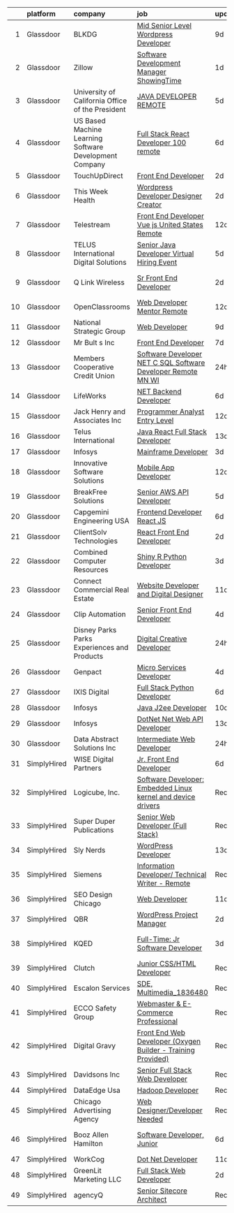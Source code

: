 

|    | platform    | company                                                | job                                                                                                                                                                                                                                                                                                                                                                                                                                                                                                                                                                                                                                                                                                                                                                                                                                                                                                                                                                                                                                                                                                                                                                                                                                                                                         | update_time   | location                        |
|---:|:------------|:-------------------------------------------------------|:--------------------------------------------------------------------------------------------------------------------------------------------------------------------------------------------------------------------------------------------------------------------------------------------------------------------------------------------------------------------------------------------------------------------------------------------------------------------------------------------------------------------------------------------------------------------------------------------------------------------------------------------------------------------------------------------------------------------------------------------------------------------------------------------------------------------------------------------------------------------------------------------------------------------------------------------------------------------------------------------------------------------------------------------------------------------------------------------------------------------------------------------------------------------------------------------------------------------------------------------------------------------------------------------|:--------------|:--------------------------------|
|  1 | Glassdoor   | BLKDG                                                  | [Mid Senior Level Wordpress Developer](https://www.glassdoor.com/partner/jobListing.htm?pos=101&ao=1110586&s=58&guid=00000180efb13b528c1e250e78bcef98&src=GD_JOB_AD&t=SR&vt=w&ea=1&cs=1_62e56c3e&cb=1653288811969&jobListingId=1007861470253&cpc=7A39D5AAF2077326&jrtk=3-0-1g3nr2f2lpki6801-1g3nr2f35q6dc800-4615881600cb49d1--6NYlbfkN0CvahHJL5dpwIe5nlYo2UZJB8CTXAEl9vJAxrd3EfdRQfoTgg-kxce9f-BgpNrwyBV7XDb0TlO-tM5pj5Fzw1uuzwdLiGnVDBT2qp1jDYcX70Ij0aXaQiSm4EviPE6jSDzic2B0aeyQTiptbePwPH9Sc9l1N8iBvopOLKiOWvWQmOZAJREhrqIBzP-1PCEkNO3diVdCiWt9hjHTw4-jhRV9rtGaX1VlXOCEyqnEo2YU4qh54W3V6G4pjcJbnw4J75a7x3eXgFyxIcaypLtRv4XYnq6Ytov39BLjgERJ8P-uC3jGJtauiGUdaGUNAcqNrEUEtqMHKsvaPuJthbmmqBY3qHCjJQiWPqjSJVLK45FNGGSXEozyAqf2lRt-e_pL9hpUIiv_-ctQKbdyh0XaYIZNUZP0ECk145_gXtR3O88JuDAc0-AczLQ7IRBZ3rDRn2HY5aonCYLwSVlK1xFprJNkkDwCtklXdL89HjydI-oraJjdXXDQU3mKf6G6gMiyZiqUPY1-brGRm8Xe2esxPJs4ZwlJJIwUQ-k%3D)                                                                                                                                                                                                                                                                                                                                                                               | 9d            | Denver, CO                      |
|  2 | Glassdoor   | Zillow                                                 | [Software Development Manager  ShowingTime](https://www.glassdoor.com/partner/jobListing.htm?pos=122&ao=1110586&s=58&guid=00000180efb13b528c1e250e78bcef98&src=GD_JOB_AD&t=SR&vt=w&cs=1_46d61405&cb=1653288811974&jobListingId=1007881725171&cpc=A0637F14311B9419&jrtk=3-0-1g3nr2f2lpki6801-1g3nr2f35q6dc800-5162c38748e36174--6NYlbfkN0ANMurRYyPEXg08u6OamUd1Mvhk-zhFSGYIZgoJR86UvQ_x0FKK8TrZZD49G3rLjS_IsRrg8KrwR4cD9ZgEHtPZ0xoQKU-InMvAPDAOAHyG3_F2L_SEFWGVKV1Y2NH5sX-2I_P2SRLoO0xoAm92YBBVcYPBJ9TAwGhBIG6jdHpgA6aR6sDUG_7rDXnl3b-zgA4PGoKcTg0SE1yQWsOGVaiF5V9JhcVQxe4ED4TWA660GcSV-WWABzkLNzJM8e8YHfL4SK1lWBT5lCEMi9jeI5xFm2LK-ybJu17sAcWgD7bmhKd-ZCeJzaJjBGhW6hl3w4x8m8R1o8-z20ssbdKjHuKe07LoeVAgfBqbDwNHThysJfDpB2D8wGQXuifiRRHly340089u4o2GnXjhRcfro8vEmB5hVU2nQOOnc3msNORILYBqJKYjaGOx3QnH-KSJ6zctZwHWGGu-iY85HPa0WnTvSTh7mMySZJcZZYEj5qWkLAnYfXDjV03s8WHB2JEld6EarSoIIRFB2ONyW44L5ae3B1cGj8YSAZU22CxAMfQqn7YdI3D25-_tH0bElt4my6l5vg7N4bi6sY4tcJMUIl-IprQfSo8o3Vx34Qh1o0fFWTYMrwWV9O1_gDNhTekB9PcFifqBvF0_lRlsrYdzkuECWEzJlHbM1fB-yHWW6PF-YnwYX5xU3RWoScsav54vlp1mWJ9O-qNAbZ_-Ktx1TGxUHf9T6i2oKqBaap1c6NIdamePAW-ygd_xjdsJ8hp1-1hrXzN1_8Qb3xm3_QSgci1j56ik5xUtN8EJDLqpSDhOHyJOFPOWglVGWSGGGG3gZM2w4lXwl7O3JneI7TmKZ0I_LcRHypDmP4icWQTfSkODp3HbSvvkAxQEjKy1SnXnAiYhhLURM7QVww%3D%3D) | 1d            | Remote                          |
|  3 | Glassdoor   | University of California Office of the President       | [JAVA DEVELOPER  REMOTE ](https://www.glassdoor.com/partner/jobListing.htm?pos=108&ao=1110586&s=58&guid=00000180efb13b528c1e250e78bcef98&src=GD_JOB_AD&t=SR&vt=w&cs=1_533c2b14&cb=1653288811970&jobListingId=1007870145143&cpc=B570179B49F70162&jrtk=3-0-1g3nr2f2lpki6801-1g3nr2f35q6dc800-8c72652d2de3cadb--6NYlbfkN0Dnp2LephtxTY1B2A7VcUmvmk8GRfnShLS39KpoUMWJLQ0obViC7tx8Ym6rWZ0XkFtFXskJN6u0YhB_JtnhyL_MUg5dxjzLcwnkBDxUlxpCtA8OxFalwu_E4e1aOuRg0l2dhGcseJy3frEr1WGkmRVeQwvNR_7iul-8xLy48amXYSLdRHpaxzx5B-_7Sno0Dbv12ObDmriJ7iJ_P5gxvV42BuEUi-MFrpZvbc4GbNAoUS_huK6np_4oLkuk_hz2EgFWzSkOwVQO0xnn-5rksJ6wFLXdmi2YKgygvcwGC5mbkCo-LwoiMM-OEdhL0_p7dbMcQLmfrxNHhiOMG3iWTShZ3t9-f4ECJrY5s-r8QpGIELmW7_R3p2ne9jA0wflDb8HFa17lUubug_X2L1xP6gGEKlu7nBaviqHlim8WwrNSCWeVrwKggbwS1GkC1RTEsLk%3D)                                                                                                                                                                                                                                                                                                                                                                                                                                                                                                 | 5d            | Oakland, CA                     |
|  4 | Glassdoor   | US Based Machine Learning Software Development Company | [Full Stack React Developer  100  remote ](https://www.glassdoor.com/partner/jobListing.htm?pos=127&ao=1110586&s=58&guid=00000180efb13b528c1e250e78bcef98&src=GD_JOB_AD&t=SR&vt=w&ea=1&cs=1_002b90c2&cb=1653288811974&jobListingId=1007866632639&cpc=5FEB1BEB8E14EF52&jrtk=3-0-1g3nr2f2lpki6801-1g3nr2f35q6dc800-744f97d98b43c6d0--6NYlbfkN0CSV-gn3IqUyQ72S4DWqRNAWMOMkRukKFbbT1DZK8ueMgLdEnb96pBUgjiwA2JbuNGoI-juQFsiAi9laOw5Ce3kR_IcPQDheO49ipYjCZOYM9z4PrzFuSrQxI11U3uTHU0FEixl1d_Vw7bj1CXvGJSE7mlS-CeoDYi1OPQZsSfLq6Jhk2GCqOJJyYPohd-B6rMmBksRVFGyecPKTP7WmPfBwxnIQicdMlqvddUqxcULb-WbeFC8Ls_9svn9xxDV_akxE_ADo52UeCMXlsImcocJc_6TeYC1_VFSMKNCl9kSpU1nbfFSL-lfcLYFvSo4pK9oF9oXk1cOmN-jvUU43leQ9esBEP0fv9qnYFjDmFEbzYooKTwNo_-JBvKkKJKqaUNPC1v2HiNCQOoOdI2Qh19wsyofzqbzUzxOGPwljn9HIA_HpPOeFfxS4rpeCENR2R25VVUDYEUe6LXA2Uq3v-0lDbAcmyj_b5gjVZwjo5IrFxX2vkJ4STYNizf7U3I3bKOpUM-ot_Pvoba1B5V_dHWDFlCUUU8tfqs%3D)                                                                                                                                                                                                                                                                                                                                                                           | 6d            | Remote                          |
|  5 | Glassdoor   | TouchUpDirect                                          | [Front End Developer](https://www.glassdoor.com/partner/jobListing.htm?pos=107&ao=1110586&s=58&guid=00000180efb13b528c1e250e78bcef98&src=GD_JOB_AD&t=SR&vt=w&ea=1&cs=1_148692c6&cb=1653288811970&jobListingId=1007879914009&cpc=BFE8C4BF51BDD557&jrtk=3-0-1g3nr2f2lpki6801-1g3nr2f35q6dc800-919d554647a9089c--6NYlbfkN0DLWr0FuvwmpNY589ecXM0wpB-l41nBtAe9mv-PvJGiqcP4N2j65_irLejQVTQ8eOFUVqv_YSpJslZIb9BijWDX9EHwb3TphahRob_LVwGlqvu_DtHKI8OG_Zfek3Wu-cOUT_CztIdSRj4qBbrgMdeJMmn-NpFCVDfDxIJ4bGVsvYSnzhU7U9elqgjNMMrTgDyJbq7p2ikGSAZhCQc4QRBzdzuXAAyZVysWvm4VQYa76KA0u7nE2eHuEkcTqY9UcKfZS43s6CvX0tE7uQP3GNZ05Uf5Lto2_7d9TLfFxlOpZuzn_zBHY81dCtzIbaoTNGvbVeyRycn4zYYy1Z7PyMhBQ_f4Eysjg5RhNWv4aoyWbsR_pTRUVjmUJTlhBKQfEEbLIsKmjjmn8-xyD3NDUCU2LRy4eZuoOO_kyX2SK98M8HbGG6HD7HEliVndApxFt8T3ogs4wBFrQL_4Wz_FIY7KRB6S-HxzXSvugXNTpkE31Lt30S32Cpq1jLfwi1b1uO52ZCo_Jl5YQg%3D%3D)                                                                                                                                                                                                                                                                                                                                                                                                                  | 2d            | Chino, CA                       |
|  6 | Glassdoor   | This Week Health                                       | [Wordpress Developer   Designer   Creator](https://www.glassdoor.com/partner/jobListing.htm?pos=104&ao=1110586&s=58&guid=00000180efb13b528c1e250e78bcef98&src=GD_JOB_AD&t=SR&vt=w&ea=1&cs=1_6af56459&cb=1653288811969&jobListingId=1007878712528&cpc=777305277F503B4C&jrtk=3-0-1g3nr2f2lpki6801-1g3nr2f35q6dc800-19e3a851bc94f18e--6NYlbfkN0AO-lx13pzomzdSppJUWL3QXsQT8oyFk4U4LWH8QC50Cr-zBueLseaIjbFRgOikiZ2xguQyesFnAKeJiDTMVceJC46lnXmw1T2O_fq1mvKyQ2v5_tumhwoaE_1XGXH77nui1vIVn-AkdkscC3g7YhRv5ZObVhYJL9QjiCWq6pWU-7g0f4ha2eC9Z6XrSOrnqTPSuuIwcyES-AFixOw7hkU48Z9HpITVquw5py0sqdZLVJDKWS9p5vf-n8cVSZxOqUvYTslbDNfYMUxX-xC0yvyXcUd1CCpqGoJYB7JOcNXeQJitGe-mwIJTmqMleUe51r58LWQxuobtSX1hWuduKob9F7n7SszPeparpI_7bkbmZ19Io42XtQucCHOaHdfID6ebO8lZ59AE2Sy3AuoC_CjYF2Q0Yu3J2Ql_iQKTDOiYfSAVIEmXy7RW4jfmpEnZYbOdicP3OqzmAkaNc7nZAn8UgKRw3hJxnVfQTQ74MM9piSIj9xDkkT8ivlC6-Ysid5TF_DXcTVnZ0mKbNSyCq8Pt)                                                                                                                                                                                                                                                                                                                                                                                         | 2d            | Remote                          |
|  7 | Glassdoor   | Telestream                                             | [Front End Developer   Vue js   United States  Remote](https://www.glassdoor.com/partner/jobListing.htm?pos=110&ao=1110586&s=58&guid=00000180efb13b528c1e250e78bcef98&src=GD_JOB_AD&t=SR&vt=w&ea=1&cs=1_9a83c2ec&cb=1653288811971&jobListingId=1007851284132&cpc=A0032DE20586B9BD&jrtk=3-0-1g3nr2f2lpki6801-1g3nr2f35q6dc800-19f705dfb45c8c1e--6NYlbfkN0CW-BmwaZZCUXsshy5qTiJyS-C0g0HJMORR5K3nhsC_uu6n6dBCHW8x2C6V05o82WH-Fr5ICCb_8b4jkUKgpZLQjyzhC4IeF0coPuxjidk1ipVQQx3py7_KsBtBz0p90BbqArzn82923G4VgAyvo_mn_CwxKd17QJc470VRxdIdgzDw3tu7FnmEHvaY2Uzx78xDXJW-_YbmEI1KHONoVqfQW8bxl989Zbq9zCsYARfTaBRpg6v4cgCWCKlRun6SQagjVt_f2n70pjajSApd6bkNdlHhLp_ouHH69kZCE2I4GA5HadSgVYrl-IsaSPf78-B_FuikhR0bf1rycuh5Fz-cWgfz0dKIyOjcJJQY6ykOAK5nsvKSwyhINP2N5SA7_SVQPtt18jFvcAqsNbUULVo7JGcyPuvjyEaStzoNSZA37vE0d4NskeHnc1hvHX10b87B2-BnoKn-UiU74pLW-akdAaCgVD56VOTCP3F0okUWATgqgch0SPw4F3pWfU-alad1cu-7TirscVs3ETB_05o7ubOoUBt-tF8%3D)                                                                                                                                                                                                                                                                                                                                                               | 12d           | Remote                          |
|  8 | Glassdoor   | TELUS International Digital Solutions                  | [Senior Java Developer Virtual Hiring Event](https://www.glassdoor.com/partner/jobListing.htm?pos=102&ao=1110586&s=58&guid=00000180efb13b528c1e250e78bcef98&src=GD_JOB_AD&t=SR&vt=w&cs=1_e015028a&cb=1653288811969&jobListingId=1007871480091&cpc=BEA17D967E566A58&jrtk=3-0-1g3nr2f2lpki6801-1g3nr2f35q6dc800-4ff6a32056651dad--6NYlbfkN0Btxs39KmTzjw_u_hUXcyTcLpNeUj18C2Nw5A7DCW0FWNwH-XjtYgXlsH9aXaShcr_1d-bguJD8vSUwMwv04nhAmf1sR0Ip2QKQDlc_y1TwXfnpLSy8HG1_PDZAUKf4xZnKqG6wNbaNqoFX9aSIYF6gNfcn5XzrUVb_MfSHcISG5n2m1xoDK8XarYTGLnM5TR3Fe5fIvPi1S3vfPFQa9Nnojq2NRPZWiVvAV00BLF7AoZ_YTYP7d82Y9dG7aTVU2HKzhwHCdtOhALeFjNmDgjH0CKFMaz4C5FWy8gyRamGTWlNK2L68vvyZXyvYUnMUt5bPsLYbkRvDPKIpQ5wsiu8NVOPaLGZHumI4NVDGZzfuzq_N22zcnHJT-bPZ6sECyGojL_6ZbTbPikak3CBQwWGR2o1isOtypEnYZbTCqrT8ESjDTV9R3_ncno-R6OsOKnUD7hz29MDppE9_m_th-0BnaFOXBozvFI0MQTopkLc7xAhoG7AB9FiYC80QTT_yV5DqunHZblowTpJltYHGJkC_0bCFHpQoJrbSdhPezrmWaDf2OtGytM3IQbjBLmf6GKa2w4erTFWwDBKiteYIiDP4nSeEP274l44wFL0g6bR0g5JEzG9-j1UDXJoPU_q_VB9fScfNifvTf9XCyc098JaqHQ5N-Ey8fZVvvxWZCJLwr4T8YODiDKbO7R6W5fVtbQfWG3eQFkN28DKXNvYOynhIdAfWyf4qefVha9iz3yZakEQ8O5fkcHbfQjMAPleHaWE%3D)                                                                                                                                              | 5d            | Denver, CO                      |
|  9 | Glassdoor   | Q Link Wireless                                        | [Sr  Front End Developer](https://www.glassdoor.com/partner/jobListing.htm?pos=103&ao=1110586&s=58&guid=00000180efb13b528c1e250e78bcef98&src=GD_JOB_AD&t=SR&vt=w&ea=1&cs=1_9d683c40&cb=1653288811969&jobListingId=1007880188941&cpc=59D4D1ABA94CA5B8&jrtk=3-0-1g3nr2f2lpki6801-1g3nr2f35q6dc800-a4c944437fd07e3f--6NYlbfkN0C1n-7uwLBmXreK9Hz04i1NaXR3ByHk8AHoFYtQOHcuciABCh-tIl867_mQ18r0IFncOBCiUGXHvQ6teb_dQdKiF8CSVZeWee7tWNVWpcixEMXFGpmynx_48QKFdqe2Nw2kbHBcooY-uC3vBxMlTcy-qKLHI5gYlnUSNSQI9Dn75uOWkf8AKQw91bxf4iJpkb4Fy68EA4oomIUJmVjg0wSEwuB7tuMtuPk_VeSBiDXFiD_2UMMgS2K2AyC_scJqnbhFjERVdnmVKUqk1Et-oqbH4ZaU4SoXLMYXowgpt75On9sc3UFIMSKuG8ZkeybJDtEqCR8Nwu8e8nCDgNaWLLm0ishDI_KqS1PDcqmPwm7ph-J8VbVNDCyMeX3e05t7OmdTMeYYyehI2nNE44wHpfOGlt3Ty0bGE2loEjQcrjI3Fr-B0UvsiKfRoBIhcbPSiEKTa2jjclCInEiTyujLOcpbC_T3D6xbfO9xEmeomK8qVAPoNa5EOjYqlPnEk5DrbI379u4_v9NN_g%3D%3D)                                                                                                                                                                                                                                                                                                                                                                                                              | 2d            | Fort Lauderdale, FL             |
| 10 | Glassdoor   | OpenClassrooms                                         | [Web Developer  Mentor   Remote ](https://www.glassdoor.com/partner/jobListing.htm?pos=123&ao=1110586&s=58&guid=00000180efb13b528c1e250e78bcef98&src=GD_JOB_AD&t=SR&vt=w&cs=1_8bc76066&cb=1653288811974&jobListingId=1007852978702&cpc=280AB1FAEDD8D536&jrtk=3-0-1g3nr2f2lpki6801-1g3nr2f35q6dc800-b69c13eecec466a6--6NYlbfkN0B-EXFIuz9ltN4MK7D6RfB_gOQJ2XHXOHF04qHMK1p86bKYcEyfxtXF3PntcR43kJRHwihCIk-98t8xPoCSIpsY-EwCcDpJIcarZrmbsNn4hoaokN3n2r1vfuu--ZQhW0XWMPwm5gNYmZnLEQAFwESor3t6XzZwak-_3eB5vISBxZmPPJm-bxEhec4SN5Nc_do1QF2KvfdnU6kxVtcdcm2VcZk7Fbj2CwwnxWBmwAZQsEZP8BFi2ZinVrOUYr2LIadpOHWZ0DmkbrQXB0tSjuxDlhgu9acUf1V6XPPnElDHhXtn6FwA5Kc5c3LYwgZ7bSQKSmhUvyQSdBaS2yQCNNq6kznooKSKTduh5_dtMIQlmELohHHJHBzn8K0ja_pO847Bumsxv68N2-04UrUfdQbpf_IGRKU4wLzB4T3tvTftW4UTeBsrNXC-gNItFUmzGKi7ax6FzN9q1Q%3D%3D)                                                                                                                                                                                                                                                                                                                                                                                                                                                                           | 12d           | Remote                          |
| 11 | Glassdoor   | National Strategic Group                               | [Web Developer](https://www.glassdoor.com/partner/jobListing.htm?pos=109&ao=1110586&s=58&guid=00000180efb13b528c1e250e78bcef98&src=GD_JOB_AD&t=SR&vt=w&ea=1&cs=1_195acb98&cb=1653288811971&jobListingId=1007861580863&cpc=320F474EFE2ECF9F&jrtk=3-0-1g3nr2f2lpki6801-1g3nr2f35q6dc800-461346e9ba792bb4--6NYlbfkN0DbLUf0-HWOho_sCDvKX2eP5RqBaVNmNAUnzzJAT9z12putCUrRpbEQSH2-YwuG_w3ojT6KrWH0mwJcldrI2ihI7diQ8xuQNcpQYNVzzClbW6uoXd83VbbuBhGzyNCF6Id4RKPXTAKOwodkKlZ53G_gHz-WgMvhWvncTVwc4V6sFhwQ8vQ9IJhvpkw53gYMiWbqHjTLrM5_GJBx2ms4CAyDx89Y3m0fu8lVIp54InYpFbZDJLnBVPWBVWd3HGuhgURaedKfiYsP5xJ8zYmvTvc26cvoNFrLv2IHcLZHNnhFCvMEJ0MdIYWN6iTW0MUnKNanj8WzvAZj9mgYMgG9Rvvq6eMU-Xo8_40f794n6qNrBEGkC4MbEwv8nBanNy-Z0to7P5ebkw8MtHZdnBSgNLHfDEyuKK7CyJKaN8xboKgzIOViq2ZNQIfdvcfy0Du_Fgtb1PGYoR3V7yWuLX0XBqUebbkg1yDWWdmvkpLM3liVXp_Xq_hyzDdirSEDbKOiW7E%3D)                                                                                                                                                                                                                                                                                                                                                                                                                                      | 9d            | Euclid, OH                      |
| 12 | Glassdoor   | Mr  Bult s  Inc                                        | [Front End Developer](https://www.glassdoor.com/partner/jobListing.htm?pos=105&ao=1110586&s=58&guid=00000180efb13b528c1e250e78bcef98&src=GD_JOB_AD&t=SR&vt=w&ea=1&cs=1_da1beffc&cb=1653288811969&jobListingId=1007863776537&cpc=4A4F3732B778070B&jrtk=3-0-1g3nr2f2lpki6801-1g3nr2f35q6dc800-7e730c1b93b8fbb9--6NYlbfkN0DSiR5fiSkCnKa6A5f2OKABqJzeJh5GNcJ1hiwsQbyvJQbQc-XzWuKrPUPW9XFMYHEegEGdrmn4l7Gy3inyzCnPQ7sItFA634uIYvwfAnIuHovJHmgM6xWnrhS6G15lCGntCDYdSgYSw89-PGNpZkMN12h6gT_44I5_HaK19VJvk9qfyjOctji1Vnc48_M3DShwuthz0ktExDbeSf2VFQgeGDK6vloOCs2q0SE40rI3xlGZ5SM2e8fM7iEuxRdho28UpssiJAKpXpBtaQ1BDc-eFUn5CMivp69Qi_RYQYSVU-xW_Bzf2DbPR0f4Ggrel4mBz9op89wKBnorfKDurw5usy2NqHPGe915qc4umTDqas-MTb5V88U6WClQAa9-mgfLSWWMLNgFioSF81BoUmthecYXb14olukHQ6QxkZwTg2QidyEQK3nLPEw4h54qHAhpXyfcWrvXDr2LPmF7RVILKT3TQuGpIG0Mr0Zoi2ZfpDm9hgXFHxWxtXbLraY9biQ%3D)                                                                                                                                                                                                                                                                                                                                                                                                                                | 7d            | Burnham, IL                     |
| 13 | Glassdoor   | Members Cooperative Credit Union                       | [Software Developer     NET C  SQL  Software Developer    Remote MN WI ](https://www.glassdoor.com/partner/jobListing.htm?pos=126&ao=1110586&s=58&guid=00000180efb13b528c1e250e78bcef98&src=GD_JOB_AD&t=SR&vt=w&ea=1&cs=1_87ab9530&cb=1653288811974&jobListingId=1007882345679&cpc=CBEBA1A9D941894A&jrtk=3-0-1g3nr2f2lpki6801-1g3nr2f35q6dc800-5edc166e65750825--6NYlbfkN0CmVOjdSDs1uCTV538M6_0vUVLeYjeQFxZVDVWsRFjNK7-MMEhPExjUI0Xf5Dy_oITXs5ieFrreoSAAlR-ojvTT9ne7Mfo4b2fTmuV3RQKpfUkxD3tXdnAb5WKy950MaGW5SdsNKGmbpJoUbIswBd9AMCW9V1XqMKy-QbWPy6nV7QbKT1vyCSL_UcyvgBG6hhm_Su6kkXX1gcz5eCgIhNUib6wbmJ9uMZOdlrPtkeEvdP5rM0of0XoWOP89rcpY__JQ9PZTluzY-JMp9wqT4JZClEC37wq3z9E3VIxlYQNJjFYZXlT4zFz86egDvCrrsxds6rYlkYI90XmdT02s55lyXm13UoICPsCW-RR-kkemYHQ8Cvk4zkP59YTBJ6HG4wM8ZfHIVvH4uEwGaRfro2NcSVAt9xLchyBL5JlysB7sEYE0yV6Am1sB_PoqOJNa1hMhSMV-w63CExrg7X0FKsU0Tw-WkiGuip547s2llnevGdBSlvfN6kBPXCvR3AZLUtXcvRjkRlOf5Q%3D%3D)                                                                                                                                                                                                                                                                                                                                                               | 24h           | Minneapolis, MN                 |
| 14 | Glassdoor   | LifeWorks                                              | [ NET Backend Developer](https://www.glassdoor.com/partner/jobListing.htm?pos=116&ao=1110586&s=58&guid=00000180efb13b528c1e250e78bcef98&src=GD_JOB_AD&t=SR&vt=w&cs=1_a35c0752&cb=1653288811973&jobListingId=1007867952708&cpc=47CFDC01B3F81FAC&jrtk=3-0-1g3nr2f2lpki6801-1g3nr2f35q6dc800-cbf0b31b0560db7a--6NYlbfkN0DLmrqCN2v1TO8im94Z8ijjg5B0bygWI38WyDDoeOWhaQvk6bM5zeSyQrwlZm0cpZBneYrJ1HBm_0voOC32Yf_l-viCCt0Zi3eaVOoicbNl1Pxb3RZ4LSzUGhTk15g3KMWHYqrrPDR9bPbSuN1b2ZaKVelWpTYdcclYmNqsLW-tXoQAk5DzqgI2pwBA1NKiSF72rrBItbokm0ECGyF1CSiuwni5NyF8ybm1ylhsgX2zDVJjN0ofupazjyCikULFILO2iA04v759ztZFltlp5J4bvA40EWDEPpmHC4KJkjoEWzoUzjV8g34T73QHR1mMy2JZ4SA6omOjqOP_vTZNhEIeMrNIMFudQXGGXEPJ472JzZZVVCJZJvxTcWaio6Hy-tr_TRL3Gq0a2UXsPxccPHJMeALAOMl8wfil-1xWOCr-Z5YD4Z1DhDsKQFGhHhZ9Ozn1HFl7I3gH59IMxAUAsU2KDmQW9v79lM5l5G0gC6504Hgt2gq3VvR_3GuoSxo3ALEiyKIclHoD-bzRkJaOrjko49AceEG7TIiv7hQSw3Tw3iQZ9dGpl0Oh)                                                                                                                                                                                                                                                                                                                                                                                | 6d            | Remote                          |
| 15 | Glassdoor   | Jack Henry and Associates  Inc                         | [Programmer Analyst  Entry Level ](https://www.glassdoor.com/partner/jobListing.htm?pos=124&ao=1110586&s=58&guid=00000180efb13b528c1e250e78bcef98&src=GD_JOB_AD&t=SR&vt=w&ea=1&cs=1_224a5e67&cb=1653288811974&jobListingId=1007851452596&cpc=C4A69CCDBB3B9599&jrtk=3-0-1g3nr2f2lpki6801-1g3nr2f35q6dc800-481c6620d7383777--6NYlbfkN0CUxQjISx8Pmp1SNPcSUmHurfSI5ONYRGUylAf9ucXvkVOZFb0zm0B6In8DaafAdy5vt9-TFb1xrTLhIzkztiqt6cR_z7UA9ojq4u_MoF1O-GpOMoDHySpUecxVG_ZVwSWNjMlbloT5A4NrjO6UJpjyX-Uc3jKuAV47C5ZS14McixA28EZ0slT4ZQPwlEHir_jU8U8HRXizpy90Np9gDr0tuNnpYGXdW0BAt0x8bjs4iiHPQ_LdEcKj2j_CdjDGs7DjsCa2mslriSl2rPAdAT8Nt3oJoLGozwuV8voOZu47RAM6_KMFzhWYJ3UfF0DrsWSXP5uokh_4T5DTRAfg31917Q-Ht7lgttylFz0gglOX_p4jbETe3ZgdRqOGdQWrIsr9Sc0DQFThSrj4OGxBNHCYtwk1ArTLME3m7C5YCk_IHUdFd88haZD_KnqXhJD-hPSM6O4cSu6eEh1EtIUTSWQTz8cp4LdHE9IJsyaV3hwsRRm_Lcv7pzILXIDKYTVGV9sFelNh9_a6KLz-6G5SlcXJ)                                                                                                                                                                                                                                                                                                                                                                                                 | 12d           | Remote                          |
| 16 | Glassdoor   | Telus International                                    | [Java React Full Stack Developer](https://www.glassdoor.com/partner/jobListing.htm?pos=117&ao=1110586&s=58&guid=00000180efb13b528c1e250e78bcef98&src=GD_JOB_AD&t=SR&vt=w&ea=1&cs=1_c861c891&cb=1653288811973&jobListingId=1007848419135&cpc=870769263AED881C&jrtk=3-0-1g3nr2f2lpki6801-1g3nr2f35q6dc800-e3bef51dc667833c--6NYlbfkN0AdGrDT_OdrtthzsxK-GnvOK7_TOwTlzanfCd5piQttZb4pWrJ833H0RGfqmSYPW7D1oT_fVz2u_PwIfXZVv5TfgjxMelKZt1gOEQZOc-whvZ8no9jnLGEwify840qbYWX5GjsNtcPnEkLLg_oKkdvQj1ZYqeYmXA9-fDqp3mAMqg8J5SBuYpnT1iqXgikMrxiYO9mG__vwUfzyFjuqnKOUkbI02espBhvVSGb8ME4Q3BX7-CM1RNsmAphQt36U5O0OMmm3XIEkTgWQbs-r5rxVl61SCqQJVcBW7k9lxjr00l6fiHfy9hNQEqlIekRVbDs7PEO75Qs4cxC1xLlYvDtT5QWVRba34k0ACWucuHljfynBuVvkE2nC62uSK4MVA6EVlvjbE5Y9YTmoNhMsdfBWGzxhhVDKHA7zh0Po5LcWQHf9YhPmkOYI-YReJvVnejfBjvGUj2AHQaeAFffu2UiuOQZrAw8XShlnBDX6h4_k36IQv4cKYiC5HRI1gVgIkW89ATh0Xil4jhHdC_T81PGp)                                                                                                                                                                                                                                                                                                                                                                                                  | 13d           | Englewood, CO                   |
| 17 | Glassdoor   | Infosys                                                | [Mainframe Developer](https://www.glassdoor.com/partner/jobListing.htm?pos=112&ao=1110586&s=58&guid=00000180efb13b528c1e250e78bcef98&src=GD_JOB_AD&t=SR&vt=w&cs=1_1c3c700b&cb=1653288811971&jobListingId=1007877472194&cpc=64DC0C913FDBAADD&jrtk=3-0-1g3nr2f2lpki6801-1g3nr2f35q6dc800-9e89432215e95718--6NYlbfkN0DFi1nmQQWK2fa3N4W3y7EUOEocZkWPqKP_f_xZ7ne8RYyiBexNq6zqytptoXlD7dpmij2hLSfccoFEg4yfnzT1JkIhqY5Q3rU_j5cktI6SQeE3U-62icuLjQQtc9SrmrPe1zaCSxV-CWeNgu9H7D-Fbq-sp4zgF2f4BJRH2sbfuTdPVHIlvU3Ersn5NSynCAJzcEmMxTiIw1XZrlwsk0MeBp0_-Q5fd37LTeX0LFBBrXhH-RKgagV7kE1mpTR62D0qkkKdcPOKvhScIbPmS3HkFcTPEXmwzq5q9E8_U0dJweU8cjF7U4FwKhdNEUbhHJpbRP4h0tSE1vqjVRksubshiIG092pvdySnzbw9DYGsBoax3D59U5HlnOBQCSXP7tHLhYBwHMWWg-dwDv-0_jG8u6Mk14tEoirVqjzJH3G4V1z9hSweuyl8c0htNM5DTkbJzot2uToeYIQsTDVdMfbjHJO9rasFyeHIhQjLE4zMxVzaKVIYNdgNAEi86kW7Nl45FyCPzgVH-CNbQphnjoypTNmvbYP0V6RB0XjqL4tugGPWInaD1PlgJamQCWaOpBY4OlBD0MDBUw%3D%3D)                                                                                                                                                                                                                                                                                                                                                       | 3d            | Raleigh, NC                     |
| 18 | Glassdoor   | Innovative Software Solutions                          | [Mobile App Developer](https://www.glassdoor.com/partner/jobListing.htm?pos=121&ao=1110586&s=58&guid=00000180efb13b528c1e250e78bcef98&src=GD_JOB_AD&t=SR&vt=w&ea=1&cs=1_7953863b&cb=1653288811974&jobListingId=1007851335532&cpc=883DC43018083D9A&jrtk=3-0-1g3nr2f2lpki6801-1g3nr2f35q6dc800-04d2457217707902--6NYlbfkN0Ak3SVYr8xpAGolZniAKN1XBMJ5HgTaQTDf0rygDMM6sxgaXeYjFmMDfISpE5heTRx2qxX_HiAfUzAhB3hByp7E79mGN4xzV1OomvunGSLYTy8PCNK6ALftEAOSN2QAMFy0K-qZfYbUx6C5PnjG7cJewqmohvAMGThp8iRvPMZStqwQVAXYgi1ubDaUOO4mFnXUPrWlKQnWYxZ-UvZYBPM7ctNPiXY775yDOLSroRH93xtManavEInl5ZxJ1MOx-E6nSf88DEi2WmELDqJW_E4SlQJYPZJxjZ6iLGxVi8g0N2bHjbCObx1ojzGxEOzKW2M7Sc5YcXq6NaJdJbcHk7xLtjtcDnPWtkL26xjGSl0wNogJahdzklYkjn0y4UrzLARJ_eUeUIIbGD5JOVxjtBfcQn8ZlhncfvG44OngfyKCezCzHUUXwsOLJpHCH2zNQDTiyO5LzU7d9CdT4zsXSZ2K77goO6IDr4S4n0mPe67JOGUJzl7Z83ft8Sl04GVBipRxJ_64rY7kfQ%3D%3D)                                                                                                                                                                                                                                                                                                                                                                                                                 | 12d           | Remote                          |
| 19 | Glassdoor   | BreakFree Solutions                                    | [Senior AWS API   Developer](https://www.glassdoor.com/partner/jobListing.htm?pos=128&ao=1110586&s=58&guid=00000180efb13b528c1e250e78bcef98&src=GD_JOB_AD&t=SR&vt=w&ea=1&cs=1_a392bc2a&cb=1653288811974&jobListingId=1007869976875&cpc=C63BD00756FD6F58&jrtk=3-0-1g3nr2f2lpki6801-1g3nr2f35q6dc800-8a918dda68ab7e74--6NYlbfkN0AgA3hgg-OcUd7pqXXbxUAwH9T1ZidNh0C14p6IlzfbcgL05EyyDDb2ZDrGnWoJA1b2f-uRg9QzUNBuDHlyYhqa96FUlsZ3CEmPrE6W_7lgQDA3yNqRZyCZWa5MnFRcgdmiXxro7dp18nTTrTz0FixG3UYHe3O0e1SXu3OcjUzgnGVZhoCZYhJyvqoSo9Rz8c8OaosKrP5RB8sMI9BAabeirCcis3O98oaERU9OIHffVQUv0hOX_Tyu4rMzy3C9I9q-HAk5h1sGSObL_g-jp9Evnr288LwUjf9jFRNClpUnI0RikJAQFsj3pn26DjwsVbjVc6w2RAt1N86QYgDzOsS3-2-uhCMIxwdTg41kEya8Fy5KfsiXsNgMaEN6nwCaI2d9rfP96NL3JuU7yg4VTDUkkFMIRo6v1ZISdLc5J-Y8DOwK0rmpiDT62SGBYBJrfUj17wf7Pjj4A7YCO3wraS-cEykAdL_uUAn5TjOMwJCLaSpdTvrI6ZJjulFezxOy65tvz6naSkCj6Q%3D%3D)                                                                                                                                                                                                                                                                                                                                                                                                           | 5d            | Remote                          |
| 20 | Glassdoor   | Capgemini Engineering USA                              | [Frontend Developer  React JS](https://www.glassdoor.com/partner/jobListing.htm?pos=119&ao=1110586&s=58&guid=00000180efb13b528c1e250e78bcef98&src=GD_JOB_AD&t=SR&vt=w&ea=1&cs=1_0f1ada91&cb=1653288811973&jobListingId=1007868018171&cpc=B576E40E3A51D23B&jrtk=3-0-1g3nr2f2lpki6801-1g3nr2f35q6dc800-91373935041645c3--6NYlbfkN0AFPWGUWd9WogocUMPMJGIIN0itgsMWMAh4xI-EBuTuD3X5zBENxvz7XDSeAQCv1bWBGQ31qqybMHybiKEnfHkm_mAiSGnPIiSJlSTKmqivaK0gwzLV3zUadPQcnyVPOuZQZQy29NVuUrghNlqZ62KVsOVX9pGh9fmjashchsGMUFJeiGtCaqcTg9L8Y-4EL9Z7OHP_-RVEhaqo0NsKontXx9zKOTBYLDrjQJhiKuSNaCI-_HG7_QmonEvJv164_CxRYiQ9T0Kr338s_mKr8QLSEICn-vZEAfW91SXmbGk1LmQtOG6jSRNZ-lp9Bs4DEBWQH72gpIIx3shogg6U4q18am895wt-QfpxSPdCS2eHdzgX4unJOoZJeSVG_DCifrhb_ZCD4vNKL_D7ZQO8tchyBJc-oFqTPRQnQt9W6rbXV02AWvxdG7h9NTeYpIGB0hoZLnAXFVUldIN8hn43lE_oKWFXBGg0BP8OHz-eMfjn2-u2ufwfhi6KJmHwKxuOGc8YT6ExhCqTFNtWSnu7_amQZ-pSag2RI_A%3D)                                                                                                                                                                                                                                                                                                                                                                                       | 6d            | Dallas, TX                      |
| 21 | Glassdoor   | ClientSolv Technologies                                | [React Front End Developer](https://www.glassdoor.com/partner/jobListing.htm?pos=125&ao=1110586&s=58&guid=00000180efb13b528c1e250e78bcef98&src=GD_JOB_AD&t=SR&vt=w&ea=1&cs=1_88202112&cb=1653288811974&jobListingId=1007879863308&cpc=009A9C8147DF705D&jrtk=3-0-1g3nr2f2lpki6801-1g3nr2f35q6dc800-9373f51d65d0d38e--6NYlbfkN0C8_SG8nAfVvFLNKrjrazLcz-EBFYC5YiWhzODOv0FbPD4HQASLqbnhLKoHjauux-fii1wLz99zZSaYQX-RCl1lyINo-98iH1wGnHN0Ye6EoCzHSQNs-jss9SUYqw3pJFv4xAk6JyIQKRlTPj7YIsi5SsaeUwGBmVrFlx8qEKTbZXUEHJ55-srtCyuTP4iHuU2PtNzA2wJWZYKYJtxri4Suwl9GkbLgV3WVsxb3Vtp3LRQM5umP7i7ug6zNqHJ5ka-OzrbgCccvUukacqWAbmDCBioP6yZuskxT-vLkLNYu_8_H_sv-CIE-Sj2qB-SvXlY8OR6lp7XckksUqPw4yMsZq-W2MsBbBNHQ19vT-v9eIuHM8gwIYFE3TWptcDfngshaeVfITk0Cq3gc0iZeqQ2eldm_Kbhi2wIjvLa74rzuFJYIINRJJ7TN1jH3MTvSn5EawSGGWIharXKdaXIfdBprqMRKFEmKURHhDz0EDVr1u9P1JxyFBqFOQfrp9Q5jGn3w7zxG9wuKLC0m81G_VCTm)                                                                                                                                                                                                                                                                                                                                                                                                        | 2d            | Denver, CO                      |
| 22 | Glassdoor   | Combined Computer Resources                            | [Shiny R  Python Developer](https://www.glassdoor.com/partner/jobListing.htm?pos=130&ao=1110586&s=58&guid=00000180efb13b528c1e250e78bcef98&src=GD_JOB_AD&t=SR&vt=w&ea=1&cs=1_d34518e7&cb=1653288811975&jobListingId=1007876827032&cpc=01657B10174A43CF&jrtk=3-0-1g3nr2f2lpki6801-1g3nr2f35q6dc800-4a582dd86bf864df--6NYlbfkN0BldYzZX3Rc-W91WsmH5NHExfqmo1VnWi5oaah42hwmwNL_wpkNzZYBNx-PPd5ttkswrV2JeoLvuWiTEk3dCeIU6yhtzogtH17byUUdsf-wTAjaPaQ7G9fhizdDbOAppdVCyR_6LZVGc1UN_zF6pI9a38GleKZr4BCd1s6jYCtn29e-qe7OSq4NtmxCe9s_py20__HdQullP41vnt5h1SZRSSbSXo66MvhCyB0kRq82xelwGVzRmo_KPC_6W8OY52BT0f1a_rZVdkLt8t5Ypj4ozfmbhZuFv3GbUhPWQPwyS0lm_OB6Z5JBnaB0lKQk8H7qncjtioGz2vcYNKdlvc1Q1N8W07RZD6kkeKmSTvz8XMqOLpdd22v8gABCq2jNij5U2d6yxZpt7wbyZnRB49mSeXgZWsoBmgfEPBtGllpa4-SN5_nqHNe_CQj6FLvhb1qdIwsLll2DubqKn_C2ElVCaEmjo-HsZHFvoapWnm-VIFuvZvf69X9l1U7HCNsMVUNAP0uZSuUAhg%3D%3D)                                                                                                                                                                                                                                                                                                                                                                                                            | 3d            | Remote                          |
| 23 | Glassdoor   | Connect Commercial Real Estate                         | [Website Developer and Digital Designer](https://www.glassdoor.com/partner/jobListing.htm?pos=118&ao=1110586&s=58&guid=00000180efb13b528c1e250e78bcef98&src=GD_JOB_AD&t=SR&vt=w&ea=1&cs=1_306ce0de&cb=1653288811973&jobListingId=1007854829437&cpc=9C2286EA3771AAF6&jrtk=3-0-1g3nr2f2lpki6801-1g3nr2f35q6dc800-ce6242ebcea6b392--6NYlbfkN0BWmty70keiiL3_20mvHDGcVuI_0k1mDabEDam5BeL6xObmu-kt8pBjJGj_QX0C1OTsAMVIAnz0gr_gNXv1XBstFZMhkR68x6saAQvbL4e6Wzf38ZtdQU2ArPy8d8hU9R9Nwn7M1sKDtW6rdQ2cotKbCCEQ4pCs6C57z13JXpGbtKCrtqudlBomlxSIzb9DfGPwLsZ_RceJeosBtfyXNq7b3-udND8K1i7iSlM7Se2PYEgXKsRBMu4rwHYwpUlcYexMsY61BTCe_SwAEVKwHiGgBmnBjDS__j-pcO0S_nSiQ0UI9Y1pVMyrhXVf40moIqrQF9boKXvRdfAIuYmJLqEHho2XVTrnwf44uuNNdBNpLrKNHSD-kDFBOajSWTSOs5tQ_qpiRzfrUWWChfdf7k9sgWYyM99uucsp_VgpYzeW6mClL6UteN5-Vd5pwpvq1WookS-nVxLlhmbjXyVJ6ZdGWk087pSMZ-WpPjPnkqZXHLvhzAde7gDTtxrfY7gpofy0g3703ZMfQC5LA3TcMbKU)                                                                                                                                                                                                                                                                                                                                                                                           | 11d           | Remote                          |
| 24 | Glassdoor   | Clip Automation                                        | [Senior Front End Developer](https://www.glassdoor.com/partner/jobListing.htm?pos=111&ao=1110586&s=58&guid=00000180efb13b528c1e250e78bcef98&src=GD_JOB_AD&t=SR&vt=w&ea=1&cs=1_4180e215&cb=1653288811972&jobListingId=1007873920132&cpc=C0FAF87ADD587446&jrtk=3-0-1g3nr2f2lpki6801-1g3nr2f35q6dc800-97b847a41a754e8b--6NYlbfkN0Bo_CM2a8GgFIiw_-9fb5ug3xmG_MFCzpxBl7ntROtVZbnezktEokZ_z7cthMQGIUGAZrOGY0ZTegbtNiLiYMQMAqwIb8dLHyuo1jIuXx3BxtgbcObq6QmixJrL9YFvAjE7r82MClRfK8Zi3hFoWUubrCBRFXTbU6qr_SClhzgl7uwKGM6UEsXJhpGcJxAIf5sHBZCA9Lb3NCk7JyLpzOOnvvN0S2pXIGI3BBsyaJ_aP4qC0_aQTPYkc_SyfDoZviT8A1WfvLf7RtzxwF_CU4czfdRJr6igitiMxyBm7aWOyqSSubDA2mxvnvio_vJ2pDr5JkvavN3Yo2PgDKCazGmC6b5Bv8A6Cb6GRcMRS9DnoslzoG9B6pHCWDZOQzeGVPPqHUi2w0MT1WsioXxPcR5RlJvSTkjuaiT0wu2asnHw4JntBKz2nes_JxiDMSSNzr_LQU9JIz-Zat1qaq5nM2FcWs-HrH9JuuW07R6KKu1MzKLX6o-SPMoEMl8bZPpjkf44bLEiogLE2A%3D%3D)                                                                                                                                                                                                                                                                                                                                                                                                           | 4d            | Remote                          |
| 25 | Glassdoor   | Disney Parks Parks  Experiences and Products           | [Digital Creative Developer ](https://www.glassdoor.com/partner/jobListing.htm?pos=129&ao=1110586&s=58&guid=00000180efb13b528c1e250e78bcef98&src=GD_JOB_AD&t=SR&vt=w&cs=1_cc6cbf7a&cb=1653288811974&jobListingId=1007883563580&cpc=F41FEAB56D215062&jrtk=3-0-1g3nr2f2lpki6801-1g3nr2f35q6dc800-d006d42e8acb305e--6NYlbfkN0DAFTyt7pbDCC2JPO79CSdi1dIb81yjczP5qsKcZIxgiRd1qisRd4re16D_VG3-wzV-6y0xyOk1O1_zzaKMcjZ2iEYsgUBYbDStzWzx_iWrb4n6Cz_HWPZzXW3n-2DmgYdb3q18OePvee9zdRuxk-0SX0BzHiIK-4suUHz6NZHVD1Q9oxxlUpG437oG2F1SJLloE-p3hN533uBbEwk9SEi31iJt-cd21mXRmjV8ma4E9o81ZiNbuaZEF0dre9eTGPldWlRjH9lI3EeARWYR96wkpfJwCtoRtLMfX1jMIBHN4c9B8GAvA-xV4T-3wFJ-TqNF-n0HEF8z1w5fRWCS3O4s4xrdGLBNyzuvEEhzmk457JAT78cL6W3lEmbRciJgpUJrWTxUx55VLELjZuV28XWz_9e5HvjPkkmDkxc5XqGqD0NJDzuP-a1Y)                                                                                                                                                                                                                                                                                                                                                                                                                                                                                                           | 24h           | Chicago, IL                     |
| 26 | Glassdoor   | Genpact                                                | [Micro Services Developer](https://www.glassdoor.com/partner/jobListing.htm?pos=114&ao=1110586&s=58&guid=00000180efb13b528c1e250e78bcef98&src=GD_JOB_AD&t=SR&vt=w&ea=1&cs=1_b5fe4d7b&cb=1653288811973&jobListingId=1007873207199&cpc=009A9C8147DF705D&jrtk=3-0-1g3nr2f2lpki6801-1g3nr2f35q6dc800-d87d1a0a6c83943b--6NYlbfkN0DaJtr4oGHmmHzyu6tv3H66f-JEres8CRY456IlKwHT4pJ-OX39KHuYqa8Q8GbUa3WWx2wdeTvQcQebMOuMx0RBXCRoihNVgv0zMiEBbmz7o95EukZOaeCacPZlZy6gBLmdZ12OXHwm9thnL6TLNJqxo91cSGEaGECDhh9pkH-8bgF2WNXSCRdUzDzbX9s_ton2hMTdQkmLldCkfdu_OSp7JLzw34ERNvnL9JU9aw_X_pAat_gk49vknq96RvUx2MDTuTHJYc2QlTjxc1UtFAgqSKUlAxpiE6q4ijhJviUP0V70kzTBA7pSJbfw6KD8598eZLIrwgdYDY26t1nm1eu_-pk70Nk4lxZrRI8u9eKUmJM1rlCzCtZRqLCG-6XnGfzA26paQc8HgolH7u_r2BxR9bhSGM1RRUAw2mtVtSeklwhRo0PCW7XNMuBURmgzU7Y7tpD8lN8TE2XtSf9OB_zYpyXnvMr-r2KX6hUXo75PUIzxTzuqJNNvJ5FpGH8160rC4VyfAltvY3BDwUyUZwzc)                                                                                                                                                                                                                                                                                                                                                                                                         | 4d            | Scottsdale, AZ                  |
| 27 | Glassdoor   | IXIS Digital                                           | [Full Stack Python Developer](https://www.glassdoor.com/partner/jobListing.htm?pos=120&ao=1110586&s=58&guid=00000180efb13b528c1e250e78bcef98&src=GD_JOB_AD&t=SR&vt=w&ea=1&cs=1_93f842c6&cb=1653288811973&jobListingId=1007866567147&cpc=036CEF58F9688075&jrtk=3-0-1g3nr2f2lpki6801-1g3nr2f35q6dc800-c63a737ab5d2b299--6NYlbfkN0C9RNTYh2QLXW3AYe2B6pfxMMDG5gePrby8-GaGriTXyoeHyZIWR2xvC6rN9SvvJM6r4T6tgrNHzChoLumThqnYGrVzZpqBNdnkWOvw-wRza69t_2UHKVqLX1Nrp4CnwMFG76_jIJ7WsbpQ9muiJsXg4xk0yWGC_6YPtFfBdX7mpy71gMRGGOuCmWyR9x8D8Csfu6A797VeIT4Fjt6BjrdBNsti34CFGYdRNjxL6Gls3OjiKzbqEECoGDUEqCT8KIKNNw-JqYaZrFA_DW_a8a8M_DRAiybdDfutSj7ZgsCviiTRuMXWMVPBHuVi_liTxSKntzXs4cSkS0s850zB4jsE6mdy3QAcxpDzkBc9WkvlNF1F1CJIbjRnnDajP5_cGQbXQhVHRRO6ZIAWMQ-YYtMnRWcjho4Pw40Hgfnah3sn5vJSrZL8HA8-GjgA2G4eRxA81BAgBY0CNmpmpcghq13JSdd1_V-9QH0NHKdpV8q5v7F8g0VUZawVdpOfnUyvHa0kk-9mQye3gQ%3D%3D)                                                                                                                                                                                                                                                                                                                                                                                                          | 6d            | Remote                          |
| 28 | Glassdoor   | Infosys                                                | [Java   J2ee Developer](https://www.glassdoor.com/partner/jobListing.htm?pos=113&ao=1110586&s=58&guid=00000180efb13b528c1e250e78bcef98&src=GD_JOB_AD&t=SR&vt=w&cs=1_6cf9938c&cb=1653288811971&jobListingId=1007857551197&cpc=5075878B7C32FFAE&jrtk=3-0-1g3nr2f2lpki6801-1g3nr2f35q6dc800-80df3924527c87a0--6NYlbfkN0DFi1nmQQWK2fa3N4W3y7EUOEocZkWPqKP_f_xZ7ne8RYyiBexNq6zqytptoXlD7dpMkhyqk8CvMNd6PSG7leQj_EQoroHU_L5Dn8XTL_oktmySKGTn6mI8BbfAGOik1EPnH4FZ4aT6Esz-OEOmTVEcbnRcGOCMvivylrfCzWeAAxfxl0-v1sp2DPyryJ0OfmCI9t8BK6U2OMV4GyWa94c6m6z425af1wBgZJK1vZLsxZyye2ZkNrX_arYBkpn7q96ncCZ3pDYk0CKXpKWD9wolzHm76gC3sgGWQlk7Mjw4-sUnF2xq9QT2ZaH2DGSEuI78NVqgYG3YREWP9rfRT9-f0yJ9Q6RVpGUaGJZe8bq-7NlRQU5M8qACywUQ0yRf8gO7TaoMCq0lCaMjvScKxLsc75diwTqOB7fQ_pi3TdOrNgkZ5mTdvuwlcc3C1fIZp94faQGdULtp9_qVB-OPBtfCT25Ts8yNzywH79lQoF2lgaibJeWO9UJdzfqAJvOF_ZPOqOR32Gc-F-_cUvh2jD35tuDkpEGgDghqDRbgmkOX09DsOZFNN6HgSzYEpZUtSznMLDb9xd0_Nw%3D%3D)                                                                                                                                                                                                                                                                                                                                                     | 10d           | Remote                          |
| 29 | Glassdoor   | Infosys                                                | [DotNet   Net  Web API Developer](https://www.glassdoor.com/partner/jobListing.htm?pos=115&ao=1110586&s=58&guid=00000180efb13b528c1e250e78bcef98&src=GD_JOB_AD&t=SR&vt=w&cs=1_68279e45&cb=1653288811972&jobListingId=1007848937394&cpc=1641D5D5536C06B6&jrtk=3-0-1g3nr2f2lpki6801-1g3nr2f35q6dc800-b2b072b9b56bfa9f--6NYlbfkN0DFi1nmQQWK2fa3N4W3y7EUOEocZkWPqKP_f_xZ7ne8RYyiBexNq6zqytptoXlD7doY5D0hZUfxhUeGo3PPWbYpY5ZRvnYzqKXkU6wUQJCbqLd-W6SMDQPTW8ooz-73ysA71ch4JV3-ZBj4aZlRP1eQNOzz_5mwmzs3mWZksCFmSnEIjZNg2PBnQhTUWp-aIzEa6W9IG6e2jOhaqpIuhWqnUzN8tK9urGYFnhBKcr6B-rRgZ0nJki4l629D779OBp4L9SpSqQGkkgV4L4gXwMopuqen0OSiYC2QkWdPRVzMzaamuM17GQrWbTyEoGM8lA9A_R0gHhYJDRUk4AYqFcBkW84bxdzgbv94vE7if9vGi5JXyIchqPExvzMp2vyidQJqPhO2H0i4LZtR3Jz7yahmm6XdzHj-VUIKV5H_QP_yGcFV6TBZ33OwDEM3tVVpYpVeiIetZfbL3pRcbwFKEYzkgIvakhibmvP6H0vgPN1c05zX_CKwiJHnpa7_BgpDtOBuN1p6KOVQq8umJxdZI_raXTVhBSL-LCLED6MMrTBJuWTVNuWpWj0Q7VlF1GnE1JkQOdRy4Zp1PQ%3D%3D)                                                                                                                                                                                                                                                                                                                                           | 13d           | Remote                          |
| 30 | Glassdoor   | Data Abstract Solutions  Inc                           | [Intermediate Web Developer](https://www.glassdoor.com/partner/jobListing.htm?pos=106&ao=1110586&s=58&guid=00000180efb13b528c1e250e78bcef98&src=GD_JOB_AD&t=SR&vt=w&ea=1&cs=1_925aede2&cb=1653288811970&jobListingId=1007882649508&cpc=3048954C0A0E4D25&jrtk=3-0-1g3nr2f2lpki6801-1g3nr2f35q6dc800-e0b320be78df4893--6NYlbfkN0DLWr0FuvwmpNY589ecXM0wpB-l41nBtAe9mv-PvJGiqSia5YX-gOIEUMeKbPsVAgjvxemzDVErJsudb_bdF5h_UWsBFnRDTLT5wPMymPZ_M4Nn-M8yy-KvITq5eKvSNLS3ZenetC1pOkSnyIN58OUpB4gjRuWLn2iCRfatKTZJ0oAhUiK14XaUkYQ32rqB7HB4YFFsWkVpr1MZxnkZXi-KXhLIjgv3T5ftp0QhilaUTdrUjPZ7r5Tw-hTYwe6XSQNghYrgFbS_MqbY40S-p44G7lETy740le4j6qYqgamx3KlDnlXZYbFlwTwPdMF_N4JjmkJuwEe6PRDPJYG24Tykh62xbKHTaP_MlFj3M9J_cUYdScyUuMIPbz94EBzHt4lvTX8n1A22iUiGe5oYSCRkPBDwv5uvCEK4lbArrTW3AVLjTI5bWXUr6zxpPUHriKd_tzvim7Ih4WM9KKxOT_nmn9Iz0zBUaphwlA9LojnZEWDqN_3gaOPu-Zk3H3znO5vl5k1O6FlkQA%3D%3D)                                                                                                                                                                                                                                                                                                                                                                                                           | 24h           | Vancouver, WA                   |
| 31 | SimplyHired | WISE Digital Partners                                  | [Jr. Front End Developer](https://www.simplyhired.com/job/hh9duWG-jKKMa4TMVGkpRJ4r97uBu32152SUJbvj5jzvKe9yDs3ReQ?q=digital+developer)                                                                                                                                                                                                                                                                                                                                                                                                                                                                                                                                                                                                                                                                                                                                                                                                                                                                                                                                                                                                                                                                                                                                                       | 6d            | Remote                          |
| 32 | SimplyHired | Logicube, Inc.                                         | [Software Developer: Embedded Linux kernel and device drivers](https://www.simplyhired.com/job/I5X4aCHDtwSriyaAZ1g_TpousBjjq_NwL-L777ofiweWdK9W3gtTSg?q=digital+developer)                                                                                                                                                                                                                                                                                                                                                                                                                                                                                                                                                                                                                                                                                                                                                                                                                                                                                                                                                                                                                                                                                                                  | Recently      | San Fernando Valley, CA         |
| 33 | SimplyHired | Super Duper Publications                               | [Senior Web Developer (Full Stack)](https://www.simplyhired.com/job/E8a34Bs4gGnJ-1zgRIp1rAp47Q-2N6m2VduZscciNFT3qZiYizSodQ?q=digital+developer)                                                                                                                                                                                                                                                                                                                                                                                                                                                                                                                                                                                                                                                                                                                                                                                                                                                                                                                                                                                                                                                                                                                                             | Recently      | Greenville, SC                  |
| 34 | SimplyHired | Sly Nerds                                              | [WordPress Developer](https://www.simplyhired.com/job/UNyYQR3FbWU192Sl8FyisuiwNog1T2pwDfkUYbddOrx-o4LlUxSvDw?q=digital+developer)                                                                                                                                                                                                                                                                                                                                                                                                                                                                                                                                                                                                                                                                                                                                                                                                                                                                                                                                                                                                                                                                                                                                                           | 13d           | Remote                          |
| 35 | SimplyHired | Siemens                                                | [Information Developer/ Technical Writer - Remote](https://www.simplyhired.com/job/RjdfCnYP3tRyUQePjTPpw2JCUlVccTDJNLOPgzOju5gPEItqs6d-cA?q=digital+developer)                                                                                                                                                                                                                                                                                                                                                                                                                                                                                                                                                                                                                                                                                                                                                                                                                                                                                                                                                                                                                                                                                                                              | Recently      | Wilsonville, OR                 |
| 36 | SimplyHired | SEO Design Chicago                                     | [Web Developer](https://www.simplyhired.com/job/_eBciyA7i4ldFQKl-49d-k_JI0S76KAtp49XsBPgwzlquqgSEbvl3Q?q=digital+developer)                                                                                                                                                                                                                                                                                                                                                                                                                                                                                                                                                                                                                                                                                                                                                                                                                                                                                                                                                                                                                                                                                                                                                                 | 11d           | Remote                          |
| 37 | SimplyHired | QBR                                                    | [WordPress Project Manager](https://www.simplyhired.com/job/ocaxtQinG3yGMKMehhjc7XDNHEXD6GscxcJOgTHpzIjygbHfjqDqbA?q=digital+developer)                                                                                                                                                                                                                                                                                                                                                                                                                                                                                                                                                                                                                                                                                                                                                                                                                                                                                                                                                                                                                                                                                                                                                     | 2d            | Spokane, WA                     |
| 38 | SimplyHired | KQED                                                   | [Full-Time: Jr Software Developer](https://www.simplyhired.com/job/o1Ni78svSGP41E21SOwUtAWiFM2KEj8kR5-oCDlBv3GkyF3melR0Ow?q=digital+developer)                                                                                                                                                                                                                                                                                                                                                                                                                                                                                                                                                                                                                                                                                                                                                                                                                                                                                                                                                                                                                                                                                                                                              | 3d            | San Francisco, CA               |
| 39 | SimplyHired | Clutch                                                 | [Junior CSS/HTML Developer](https://www.simplyhired.com/job/PGNK7CezCm_2WJzJtC_cublTu24naoZSRCTHz9-rzhugHiYpfub0wg?q=digital+developer)                                                                                                                                                                                                                                                                                                                                                                                                                                                                                                                                                                                                                                                                                                                                                                                                                                                                                                                                                                                                                                                                                                                                                     | Recently      | Philadelphia, PA                |
| 40 | SimplyHired | Escalon Services                                       | [SDE, Multimedia_1836480](https://www.simplyhired.com/job/SCu5uM50ayAIsneLmvRStEMwi8cymdD2w31fNp48MIPdDtC3c1WV3g?q=digital+developer)                                                                                                                                                                                                                                                                                                                                                                                                                                                                                                                                                                                                                                                                                                                                                                                                                                                                                                                                                                                                                                                                                                                                                       | Recently      | Remote                          |
| 41 | SimplyHired | ECCO Safety Group                                      | [Webmaster & E-Commerce Professional](https://www.simplyhired.com/job/Eis_eQzujD-0VqGd4cWH7_Zog5RuoP6kJescPkierQ7_taP_BL8ylw?q=digital+developer)                                                                                                                                                                                                                                                                                                                                                                                                                                                                                                                                                                                                                                                                                                                                                                                                                                                                                                                                                                                                                                                                                                                                           | Recently      | Boise, ID                       |
| 42 | SimplyHired | Digital Gravy                                          | [Front End Web Developer (Oxygen Builder - Training Provided)](https://www.simplyhired.com/job/WFNUWoaXeifz1jRoSBk5sAK-w2Axyn5ouIkKJCcmG6Uj6C3fkSuR-A?q=digital+developer)                                                                                                                                                                                                                                                                                                                                                                                                                                                                                                                                                                                                                                                                                                                                                                                                                                                                                                                                                                                                                                                                                                                  | Recently      | United States                   |
| 43 | SimplyHired | Davidsons Inc                                          | [Senior Full Stack Web Developer](https://www.simplyhired.com/job/wKXWRcUX9uC7_erx4ysbvMUcMV61jt10rB8iCYiZiwrbdY-3F0WmxQ?q=digital+developer)                                                                                                                                                                                                                                                                                                                                                                                                                                                                                                                                                                                                                                                                                                                                                                                                                                                                                                                                                                                                                                                                                                                                               | Recently      | Greensboro, NC                  |
| 44 | SimplyHired | DataEdge Usa                                           | [Hadoop Developer](https://www.simplyhired.com/job/c8XIGh-4Hc8yW_9In7xdCbDoyZpvPXgu8q8mjyq5KUa4xdFEYjHEiQ?q=digital+developer)                                                                                                                                                                                                                                                                                                                                                                                                                                                                                                                                                                                                                                                                                                                                                                                                                                                                                                                                                                                                                                                                                                                                                              | Recently      | Remote                          |
| 45 | SimplyHired | Chicago Advertising Agency                             | [Web Designer/Developer Needed](https://www.simplyhired.com/job/EZBlJfpsX3l0IXROS9EeKZiNHvO7jkAy2nonJvkWoTERRiKEICxgUg?q=digital+developer)                                                                                                                                                                                                                                                                                                                                                                                                                                                                                                                                                                                                                                                                                                                                                                                                                                                                                                                                                                                                                                                                                                                                                 | Recently      | Remote                          |
| 46 | SimplyHired | Booz Allen Hamilton                                    | [Software Developer, Junior](https://www.simplyhired.com/job/RTN8u7yYe9fcPXDHQ9cl8FzQctdxEdtnzm2wbMV85KPlOb-d6wDjsg?q=digital+developer)                                                                                                                                                                                                                                                                                                                                                                                                                                                                                                                                                                                                                                                                                                                                                                                                                                                                                                                                                                                                                                                                                                                                                    | 6d            | Lexington Park, MD +5 locations |
| 47 | SimplyHired | WorkCog                                                | [Dot Net Developer](https://www.simplyhired.com/job/KMvvBKqULYYYwWPuZ1Yg9IU1Ssf-CazB5kTHFMrWIu98RIpg2R5TRw?q=digital+developer)                                                                                                                                                                                                                                                                                                                                                                                                                                                                                                                                                                                                                                                                                                                                                                                                                                                                                                                                                                                                                                                                                                                                                             | 11d           | Remote                          |
| 48 | SimplyHired | GreenLit Marketing LLC                                 | [Full Stack Web Developer](https://www.simplyhired.com/job/ngNcIvU_hT1gKqccxQPV9oQl-MJkx1-flYQ97RXBmuUit0Bh-Wkiuw?q=digital+developer)                                                                                                                                                                                                                                                                                                                                                                                                                                                                                                                                                                                                                                                                                                                                                                                                                                                                                                                                                                                                                                                                                                                                                      | 2d            | Remote                          |
| 49 | SimplyHired | agencyQ                                                | [Senior Sitecore Architect](https://www.simplyhired.com/job/R2QlpVjc-O74SnpsDE3n2gAwdZjKN0i2yFklUU9k7DMNUizUgp8Kzw?q=digital+developer)                                                                                                                                                                                                                                                                                                                                                                                                                                                                                                                                                                                                                                                                                                                                                                                                                                                                                                                                                                                                                                                                                                                                                     | Recently      | Remote                          |